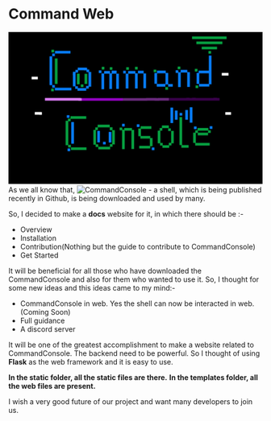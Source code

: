 # **Command Web**
![](https://github.com/Shreejan-35/CommandWeb/blob/master/static/CommandLogo.png)
As we all know that, ![CommandConsole](https://github.com/Shreejan-35/CommandConsole) - a shell, which is being published recently in Github, is being downloaded and used by many.

So, I decided to make a **docs** website for it, in which there should be :-
- Overview
- Installation
- Contribution(Nothing but the guide to contribute to CommandConsole)
- Get Started

It will be beneficial for all those who have downloaded the CommandConsole and also for them who wanted to use it.
So, I thought for some new ideas and this ideas came to my mind:-
- CommandConsole in web. Yes the shell can now be interacted in web.(Coming Soon)
- Full guidance
- A discord server

It will be one of the greatest accomplishment to make a website related to CommandConsole.
The backend need to be powerful. So I thought of using **Flask** as the web framework and it is easy to use.

**In the static folder, all the static files are there.**
**In the templates folder, all the web files are present.**

I wish a very good future of our project and want many developers to join us.
